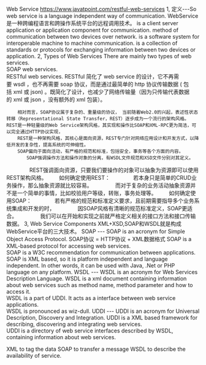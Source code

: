 Web Service
    https://www.javatpoint.com/restful-web-services
1, 定义---So web service is a language independent way of communication.
    WebService是一种跨编程语言和跨操作系统平台的远程调用技术。
    is a client server application or application component for communication.
    method of communication between two devices over network.
    is a software system for interoperable machine to machine communication.
    is a collection of standards or protocols for exchanging information between two devices or application.
2, Types of Web Services
     There are mainly two types of web services.  
        SOAP web services.  
        RESTful web services.
            RESTful 简化了 web service 的设计，它不再需要 wsdl ，也不再需要 soap 协议，而是通过最简单的 http 协议传输数据 ( 包括 xml 或 json) 。既简化了设计，也减少了网络传输量（因为只传输代表数据的 xml 或 json ，没有额外的 xml 包装）。

        相对而言，SOAP协议属于复杂的、重量级的协议， 当前随着Web2.0的兴起，表述性状态转移（Representational State Transfer，REST）逐步成为一个流行的架构风格。 REST是一种轻量级的Web Service架构风格，其实现和操作比SOAP和XML-RPC更为简洁，可以完全通过HTTP协议实现，
        REST是一种架构风格，其核心是面向资源，REST专门针对网络应用设计和开发方式，以降低开发的复杂性，提高系统的可伸缩性。
        SOAP偏向于面向活动，有严格的规范和标准，包括安全，事务等各个方面的内容。 
        　　SOAP强调操作方法和操作对象的分离，有WSDL文件规范和XSD文件分别对其定义。
   　　　　 REST强调面向资源，只要我们要操作的对象可以抽象为资源即可以使用REST架构风格。
    　　如何确定使用REST：
    　　　　若本身只是简单的CRUD业务操作，那么抽象资源就比较容易。
    　　　　而对于复杂的业务活动抽象资源并不是一个简单的事情，比如校验用户等级，转账，事务处理等。
    　　如何确定使用SOAP：
    　　　　若有严格的规范和标准定义要求，且前期需要指导多个业务系统集成和开发的时，
    　　　　因SOAP风格有清晰的规范标准定义，SOAP更适合。
    　　　　我们可以在开始和实现之前就严格定义相关的接口方法和接口传输数据。
3, Web Service Components
    XML+XSD,SOAP和WSDL就是构成WebService平台的三大技术。
    SOAP --- SOAP is an acronym for Simple Object Access Protocol.  SOAP协议 = HTTP协议 + XML数据格式
        SOAP is a XML-based protocol for accessing web services.  
        SOAP is a W3C recommendation for communication between applications.  
        SOAP is XML based, so it is platform independent and language independent. 
            In other words, it can be used with Java, .Net or PHP language on any platform.
    WSDL --- WSDL is an acronym for Web Services Description Language.
        WSDL is a xml document containing information about web services such as method name, method parameter and how to access it.  
        WSDL is a part of UDDI. It acts as a interface between web service applications.  
        WSDL is pronounced as wiz-dull.
    UDDI --- UDDI is an acronym for Universal Description, Discovery and Integration.
        UDDI is a XML based framework for describing, discovering and integrating web services.  
        UDDI is a directory of web service interfaces described by WSDL, containing information about web services.


XML to tag the data
SOAP to transfer a message
WSDL to describe the availability of service.



